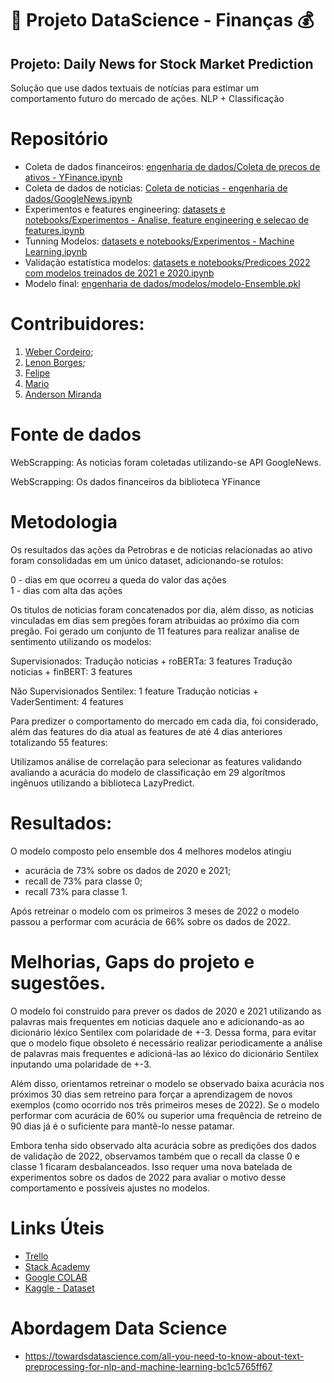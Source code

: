 # 🚀 Projeto DataScience - Finanças 💰


## Projeto: **Daily News for Stock Market Prediction**

Solução que use dados textuais de notícias para estimar um comportamento futuro do mercado de ações.
NLP + Classificação

# Repositório
- Coleta de dados financeiros: [engenharia de dados/Coleta de precos de ativos - YFinance.ipynb](https://github.com/webercg/NLP---Daily-News-for-Stock-Market-Prediction/blob/main/engenharia%20de%20dados/Coleta%20de%20precos%20de%20ativos%20-%20YFinance.ipynb)
- Coleta de dados de noticias: [Coleta de noticias - engenharia de dados/GoogleNews.ipynb](https://github.com/webercg/NLP---Daily-News-for-Stock-Market-Prediction/blob/main/engenharia%20de%20dados/Coleta%20de%20noticias%20-%20GoogleNews.ipynb)
- Experimentos e features engineering: [datasets e notebooks/Experimentos - Analise, feature engineering e selecao de features.ipynb](https://github.com/webercg/NLP---Daily-News-for-Stock-Market-Prediction/blob/main/datasets%20e%20notebooks/Experimentos%20-%20Analise%2C%20feature%20engineering%20e%20selecao%20de%20features.ipynb)
- Tunning Modelos: [datasets e notebooks/Experimentos - Machine Learning.ipynb](https://github.com/webercg/NLP---Daily-News-for-Stock-Market-Prediction/blob/main/datasets%20e%20notebooks/Experimentos%20-%20Machine%20Learning.ipynb)
- Validação estatística modelos: [datasets e notebooks/Predicoes 2022 com modelos treinados de 2021 e 2020.ipynb](https://github.com/webercg/NLP---Daily-News-for-Stock-Market-Prediction/blob/main/datasets%20e%20notebooks/Experimentos%20-%20Predicoes%202022%20com%20modelos%20treinados%20de%202021%20e%202020.ipynb)
- Modelo final: [engenharia de dados/modelos/modelo-Ensemble.pkl](https://github.com/webercg/NLP---Daily-News-for-Stock-Market-Prediction/blob/main/engenharia%20de%20dados/modelos/modelo-Ensemble.pkl)

# Contribuidores: 

1. [Weber Cordeiro](https://github.com/webercg);
2. [Lenon Borges](https://github.com/lenonborges);
3. [Felipe](https://github.com/felipeps1)
4. [Mario]()
5. [Anderson Miranda](https://github.com/aluipio)

# Fonte de dados  

WebScrapping: As noticias foram coletadas utilizando-se API GoogleNews. 

WebScrapping: Os dados financeiros da biblioteca YFinance  

# Metodologia

Os resultados das ações da Petrobras e de noticias relacionadas ao ativo foram consolidadas em um único dataset, adicionando-se rotulos:

0 - dias em que ocorreu a queda do valor das ações  
1 - dias com alta das ações  

Os titulos de noticias foram concatenados por dia, além disso, as noticias vinculadas em dias sem pregões foram atribuidas ao próximo dia com pregão. Foi gerado um conjunto de 11 features para realizar analise de sentimento utilizando os modelos:

Supervisionados:
Tradução noticias + roBERTa: 3 features
Tradução noticias + finBERT: 3 features

Não Supervisionados
Sentilex: 1 feature
Tradução noticias + VaderSentiment: 4 features

Para predizer o comportamento do mercado em cada dia, foi considerado, além das features do dia atual as features de até 4 dias anteriores totalizando 55 features:

Utilizamos análise de correlação para selecionar as features validando avaliando a acurácia do modelo de classificação em 29 algorítmos ingênuos utilizando a biblioteca LazyPredict.

# Resultados:

O modelo composto pelo ensemble dos 4 melhores modelos atingiu

- acurácia de 73% sobre os dados de 2020 e 2021;   
- recall de 73% para classe 0;  
- recall 73% para classe 1.  

Após retreinar o modelo com os primeiros 3 meses de 2022 o modelo passou a performar com acurácia de 66% sobre os dados de 2022.

# Melhorias, Gaps do projeto e sugestões.

O modelo foi construido para prever os dados de 2020 e 2021 utilizando as palavras mais frequentes em noticias daquele ano e adicionando-as ao dicionário léxico Sentilex com polaridade de +-3. Dessa forma, para evitar que o modelo fique obsoleto é necessário realizar periodicamente a análise de palavras mais frequentes e adicioná-las ao léxico do dicionário Sentilex inputando uma polaridade de +-3. 

Além disso, orientamos retreinar o modelo se observado baixa acurácia nos próximos 30 dias sem retreino para forçar a aprendizagem de novos exemplos (como ocorrido nos três primeiros meses de 2022). Se o modelo performar com acurácia de 60% ou superior uma frequência de retreino de 90 dias já é o suficiente para mantê-lo nesse patamar.

Embora tenha sido observado alta acurácia sobre as predições dos dados de validação de 2022, observamos também que o recall da classe 0 e classe 1 ficaram desbalanceados. Isso requer uma nova batelada de experimentos sobre os dados de 2022 para avaliar o motivo desse comportamento e possíveis ajustes no modelos. 

# Links Úteis

- [Trello](https://trello.com/b/oWJT0AQw/stack-labs-3-edi%C3%A7%C3%A3o)
- [Stack Academy](https://stackacademy.com.br)
- [Google COLAB](https://colab.research.google.com/?hl=pt_BR)
- [Kaggle - Dataset](https://www.kaggle.com)


# Abordagem Data Science
- https://towardsdatascience.com/all-you-need-to-know-about-text-preprocessing-for-nlp-and-machine-learning-bc1c5765ff67


